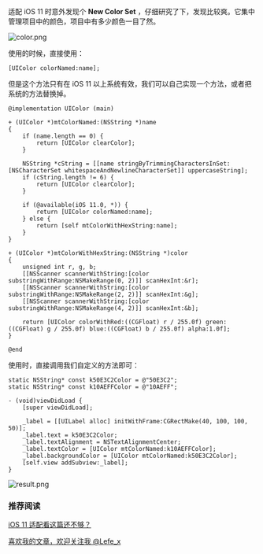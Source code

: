 适配 iOS 11 时意外发现个 **New Color Set** ，仔细研究了下，发现比较爽。它集中管理项目中的颜色，项目中有多少颜色一目了然。

![color.png](http://upload-images.jianshu.io/upload_images/1664496-64ad1311e8de7814.png?imageMogr2/auto-orient/strip%7CimageView2/2/w/1240)

使用的时候，直接使用：

```
[UIColor colorNamed:name];
```

但是这个方法只有在 iOS 11 以上系统有效，我们可以自己实现一个方法，或者把系统的方法替换掉。

```
@implementation UIColor (main)

+ (UIColor *)mtColorNamed:(NSString *)name
{
    if (name.length == 0) {
        return [UIColor clearColor];
    }
    
    NSString *cString = [[name stringByTrimmingCharactersInSet:[NSCharacterSet whitespaceAndNewlineCharacterSet]] uppercaseString];
    if (cString.length != 6) {
        return [UIColor clearColor];
    }
    
    if (@available(iOS 11.0, *)) {
        return [UIColor colorNamed:name];
    } else {
        return [self mtColorWithHexString:name];
    }
}

+ (UIColor *)mtColorWithHexString:(NSString *)color
{
    unsigned int r, g, b;
    [[NSScanner scannerWithString:[color substringWithRange:NSMakeRange(0, 2)]] scanHexInt:&r];
    [[NSScanner scannerWithString:[color substringWithRange:NSMakeRange(2, 2)]] scanHexInt:&g];
    [[NSScanner scannerWithString:[color substringWithRange:NSMakeRange(4, 2)]] scanHexInt:&b];
    
    return [UIColor colorWithRed:((CGFloat) r / 255.0f) green:((CGFloat) g / 255.0f) blue:((CGFloat) b / 255.0f) alpha:1.0f];
}

@end
```

使用时，直接调用我们自定义的方法即可：

```
static NSString* const k50E3C2Color = @"50E3C2";
static NSString* const k10AEFFColor = @"10AEFF";

- (void)viewDidLoad {
    [super viewDidLoad];
    
    _label = [[UILabel alloc] initWithFrame:CGRectMake(40, 100, 100, 50)];
    _label.text = k50E3C2Color;
    _label.textAlignment = NSTextAlignmentCenter;
    _label.textColor = [UIColor mtColorNamed:k10AEFFColor];
    _label.backgroundColor = [UIColor mtColorNamed:k50E3C2Color];
    [self.view addSubview:_label];
}
```

![result.png](http://upload-images.jianshu.io/upload_images/1664496-65035cf2b74a7123.png?imageMogr2/auto-orient/strip%7CimageView2/2/w/1240)

### 推荐阅读

[iOS 11 适配看这篇还不够？](http://www.jianshu.com/p/84543baee9f8)

[喜欢我的文章，欢迎关注我 @Lefe_x](http://www.weibo.com/5953150140/profile?rightmod=1&wvr=6&mod=personnumber&is_all=1)
